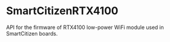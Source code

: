 SmartCitizenRTX4100
===================

API for the firmware of RTX4100 low-power WiFi module used in
SmartCitizen boards.

